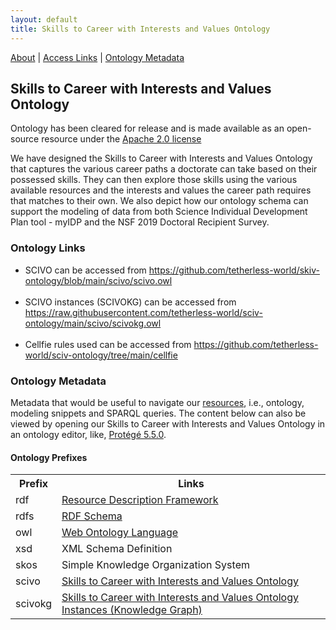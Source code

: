 ```yaml
---
layout: default
title: Skills to Career with Interests and Values Ontology
---
```


[About](#ontologyabout) | [Access Links](#ontologylinks) | [Ontology Metadata](#ontologymetadata) 

<article class="mb-5" id="ontology">
<content>
  
  
<h2 id="ontologyabout">Skills to Career with Interests and Values Ontology</h2>
  <p class="message">Ontology has been cleared for release and is made available as an open-source resource under the <a href="https://www.apache.org/licenses/LICENSE-2.0">Apache 2.0 license</a></p>
  <p>We have designed the Skills to Career with Interests and Values Ontology that captures the various career paths a doctorate can take based on their possessed skills. They can then explore those skills using the various available resources and the interests and values the career path requires that matches to their own. We also depict how our ontology schema can support the modeling of data from both Science Individual Development Plan tool - myIDP and the NSF 2019 Doctoral Recipient Survey.</p>
  
  
   <h3 id="ontologylinks">Ontology Links</h3>
  <ul>
   <li>SCIVO can be accessed from <a href="https://github.com/tetherless-world/skiv-ontology/blob/main/scivo/scivo.owl">https://github.com/tetherless-world/skiv-ontology/blob/main/scivo/scivo.owl</a></li>
   <br>
   <li>SCIVO instances (SCIVOKG) can be accessed from <a href="https://raw.githubusercontent.com/tetherless-world/sciv-ontology/main/scivo/scivokg.owl">https://raw.githubusercontent.com/tetherless-world/sciv-ontology/main/scivo/scivokg.owl</a></li>
   <br>
   <li> Cellfie rules used can be accessed from <a href="https://github.com/tetherless-world/sciv-ontology/tree/main/cellfie">https://github.com/tetherless-world/sciv-ontology/tree/main/cellfie</a></li>
  </ul>
  
  

  <article class="mb-5" id="ontologymetadata">
  <content>
    <h3>Ontology Metadata</h3>
    <p>Metadata that would be useful to navigate our <a href="#resources">resources</a>, i.e., ontology, modeling snippets and SPARQL queries. The content below can also be viewed by opening our Skills to Career with Interests and Values Ontology in an ontology editor, like, <a href="https://protege.stanford.edu/products.php#desktop-protege">Protégé 5.5.0</a>.</p>
      
  <h4> Ontology Prefixes </h4>
  <table style="width:100%">
    <tr>
    <th>Prefix</th>
    <th>Links</th> 
  </tr>
  <tr>
    <td>rdf</td>
    <td><a href="http://www.w3.org/1999/02/22-rdf-syntax-ns">Resource Description Framework</a></td> 
  </tr>
  <tr>
    <td>rdfs</td>
    <td><a href="http://www.w3.org/2000/01/rdf-schema"> RDF Schema</a> </td> 
  </tr>
  <tr>
    <td>owl</td>
    <td><a href="http://www.w3.org/2002/07/owl#">Web Ontology Language </a> </td> 
  </tr>
    <tr>
    <td>xsd</td>
    <td> <a href="http://www.w3.org/2001/XMLSchema#"></a> XML Schema Definition</td> 
  </tr>
   <tr>
    <td>skos</td>
    <td> <a href="http://www.w3.org/2004/02/skos/core#"></a>  Simple Knowledge Organization System</td> 
  </tr>
    <tr>
    <td>scivo</td>
    <td> <a href="https://github.com/tetherless-world/skiv-ontology/blob/main/scivo/scivo.owl"> Skills to Career with Interests and Values Ontology</a> </td> 
  </tr>
    <tr>
    <td>scivokg</td>
    <td> <a href="https://raw.githubusercontent.com/tetherless-world/sciv-ontology/main/scivo/scivokg.owl"> Skills to Career with Interests and Values Ontology Instances (Knowledge Graph)</a> </td> 
  </tr>    
</table>
